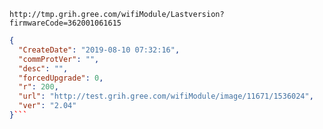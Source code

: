`http://tmp.grih.gree.com/wifiModule/Lastversion?firmwareCode=362001061615`

```json
{
  "CreateDate": "2019-08-10 07:32:16",
  "commProtVer": "",
  "desc": "",
  "forcedUpgrade": 0,
  "r": 200,
  "url": "http://test.grih.gree.com/wifiModule/image/11671/1536024",
  "ver": "2.04"
}```